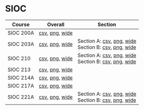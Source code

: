 # SIOC

| Course | Overall | Section |
| ------ | ------- | ------- |
| SIOC 200A | [csv](https://github.com/UCSD-Historical-Enrollment-Data/2023Fall/blob/main/overall/SIOC%20200A.csv), [png](https://raw.githubusercontent.com/UCSD-Historical-Enrollment-Data/2023Fall/main/plot_overall/SIOC%20200A.png), [wide](https://raw.githubusercontent.com/UCSD-Historical-Enrollment-Data/2023Fall/main/plot_overall_wide/SIOC%20200A.png) |  |
| SIOC 203A | [csv](https://github.com/UCSD-Historical-Enrollment-Data/2023Fall/blob/main/overall/SIOC%20203A.csv), [png](https://raw.githubusercontent.com/UCSD-Historical-Enrollment-Data/2023Fall/main/plot_overall/SIOC%20203A.png), [wide](https://raw.githubusercontent.com/UCSD-Historical-Enrollment-Data/2023Fall/main/plot_overall_wide/SIOC%20203A.png) | Section A: [csv](https://github.com/UCSD-Historical-Enrollment-Data/2023Fall/blob/main/section/SIOC%20203A_A.csv), [png](https://raw.githubusercontent.com/UCSD-Historical-Enrollment-Data/2023Fall/main/plot_section/SIOC%20203A_A.png), [wide](https://raw.githubusercontent.com/UCSD-Historical-Enrollment-Data/2023Fall/main/plot_section_wide/SIOC%20203A_A.png)<br>Section B: [csv](https://github.com/UCSD-Historical-Enrollment-Data/2023Fall/blob/main/section/SIOC%20203A_B.csv), [png](https://raw.githubusercontent.com/UCSD-Historical-Enrollment-Data/2023Fall/main/plot_section/SIOC%20203A_B.png), [wide](https://raw.githubusercontent.com/UCSD-Historical-Enrollment-Data/2023Fall/main/plot_section_wide/SIOC%20203A_B.png) |
| SIOC 210 | [csv](https://github.com/UCSD-Historical-Enrollment-Data/2023Fall/blob/main/overall/SIOC%20210.csv), [png](https://raw.githubusercontent.com/UCSD-Historical-Enrollment-Data/2023Fall/main/plot_overall/SIOC%20210.png), [wide](https://raw.githubusercontent.com/UCSD-Historical-Enrollment-Data/2023Fall/main/plot_overall_wide/SIOC%20210.png) | Section A: [csv](https://github.com/UCSD-Historical-Enrollment-Data/2023Fall/blob/main/section/SIOC%20210_A.csv), [png](https://raw.githubusercontent.com/UCSD-Historical-Enrollment-Data/2023Fall/main/plot_section/SIOC%20210_A.png), [wide](https://raw.githubusercontent.com/UCSD-Historical-Enrollment-Data/2023Fall/main/plot_section_wide/SIOC%20210_A.png)<br>Section B: [csv](https://github.com/UCSD-Historical-Enrollment-Data/2023Fall/blob/main/section/SIOC%20210_B.csv), [png](https://raw.githubusercontent.com/UCSD-Historical-Enrollment-Data/2023Fall/main/plot_section/SIOC%20210_B.png), [wide](https://raw.githubusercontent.com/UCSD-Historical-Enrollment-Data/2023Fall/main/plot_section_wide/SIOC%20210_B.png) |
| SIOC 213 | [csv](https://github.com/UCSD-Historical-Enrollment-Data/2023Fall/blob/main/overall/SIOC%20213.csv), [png](https://raw.githubusercontent.com/UCSD-Historical-Enrollment-Data/2023Fall/main/plot_overall/SIOC%20213.png), [wide](https://raw.githubusercontent.com/UCSD-Historical-Enrollment-Data/2023Fall/main/plot_overall_wide/SIOC%20213.png) |  |
| SIOC 214A | [csv](https://github.com/UCSD-Historical-Enrollment-Data/2023Fall/blob/main/overall/SIOC%20214A.csv), [png](https://raw.githubusercontent.com/UCSD-Historical-Enrollment-Data/2023Fall/main/plot_overall/SIOC%20214A.png), [wide](https://raw.githubusercontent.com/UCSD-Historical-Enrollment-Data/2023Fall/main/plot_overall_wide/SIOC%20214A.png) |  |
| SIOC 217A | [csv](https://github.com/UCSD-Historical-Enrollment-Data/2023Fall/blob/main/overall/SIOC%20217A.csv), [png](https://raw.githubusercontent.com/UCSD-Historical-Enrollment-Data/2023Fall/main/plot_overall/SIOC%20217A.png), [wide](https://raw.githubusercontent.com/UCSD-Historical-Enrollment-Data/2023Fall/main/plot_overall_wide/SIOC%20217A.png) |  |
| SIOC 221A | [csv](https://github.com/UCSD-Historical-Enrollment-Data/2023Fall/blob/main/overall/SIOC%20221A.csv), [png](https://raw.githubusercontent.com/UCSD-Historical-Enrollment-Data/2023Fall/main/plot_overall/SIOC%20221A.png), [wide](https://raw.githubusercontent.com/UCSD-Historical-Enrollment-Data/2023Fall/main/plot_overall_wide/SIOC%20221A.png) | Section A: [csv](https://github.com/UCSD-Historical-Enrollment-Data/2023Fall/blob/main/section/SIOC%20221A_A.csv), [png](https://raw.githubusercontent.com/UCSD-Historical-Enrollment-Data/2023Fall/main/plot_section/SIOC%20221A_A.png), [wide](https://raw.githubusercontent.com/UCSD-Historical-Enrollment-Data/2023Fall/main/plot_section_wide/SIOC%20221A_A.png)<br>Section B: [csv](https://github.com/UCSD-Historical-Enrollment-Data/2023Fall/blob/main/section/SIOC%20221A_B.csv), [png](https://raw.githubusercontent.com/UCSD-Historical-Enrollment-Data/2023Fall/main/plot_section/SIOC%20221A_B.png), [wide](https://raw.githubusercontent.com/UCSD-Historical-Enrollment-Data/2023Fall/main/plot_section_wide/SIOC%20221A_B.png) |
